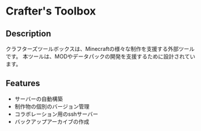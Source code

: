 # Crafter's Toolbox

## Description

クラフターズツールボックスは、Minecraftの様々な制作を支援する外部ツールです。
本ツールは、MODやデータパックの開発を支援するために設計されています。

## Features

- サーバーの自動構築
- 制作物の個別のバージョン管理
- コラボレーション用のsshサーバー
- バックアップアーカイブの作成

